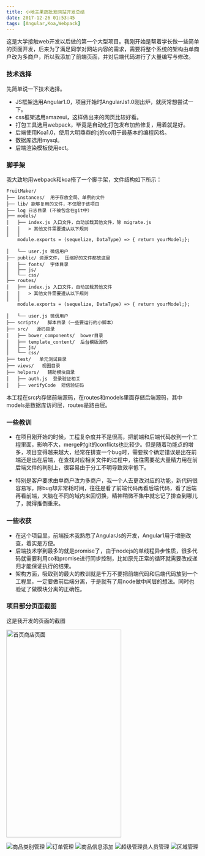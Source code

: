 ```yaml
---
title: 小地主果蔬批发网站开发总结
date: 2017-12-26 01:53:45
tags: [Angular,Koa,Webpack]
---
```

这是大学接触web开发以后做的第一个大型项目。我刚开始是帮着学长做一些简单的页面开发，后来为了满足同学对网站内容的需求，需要将整个系统的架构由单商户改为多商户，所以我添加了前端页面，并对后端代码进行了大量编写与修改。

### 技术选择
先简单说一下技术选择。
- JS框架选用Angular1.0，项目开始时AngularJs1.0刚出炉，就灰常想尝试一下。
- css框架选用amazeui，这样做出来的网页比较好看。
- 打包工具选用webpack，毕竟是自动化打包发布加热修复，用着就是好。
- 后端使用Koa1.0，使用大明鼎鼎的tj的co用于最基本的编程风格。
- 数据库选用mysql。
- 后端渲染模板使用ect。

### 脚手架
我大致地用webpack和koa搭了一个脚手架，文件结构如下所示：
````
FruitMaker/
├── instances/  用于存放全局、单例的文件
├── lib/ 能够复用的文件，不仅限于该项目
├── log 日志目录 (不被包含在git中）
├── models/
│   ├── index.js 入口文件，自动加载其他文件，除 migrate.js
│   │   > 其他文件需要遵从以下规则
│   │
    module.exports = (sequelize, DataType) => { return yourModel;};

│   └── user.js 微信用户
├── public/ 资源文件， 压缩好的文件都放这里
│   ├── fonts/  字体目录
│   ├── js/
│   └── css/
├── routes/
│   ├── index.js 入口文件，自动加载其他文件
│   │   > 其他文件需要遵从以下规则
│   │
    module.exports = (sequelize, DataType) => { return yourModel;};

│   └── user.js 微信用户
├── scripts/   脚本目录（一些要运行的小脚本）
├── src/   源码目录
│   ├── bower_components/  bower目录
│   ├── template_content/  后台模版源码
│   ├── js/
│   └── css/
├── test/   单元测试目录
├── views/   视图目录
├── helpers/   辅助模块目录
│   ├── auth.js  登录验证相关
│   ├── verifyCode  短信验证码
````

本工程在src内存储前端源码，在routes和models里面存储后端源码，其中models是数据库访问层，routes是路由层。

### 一些教训
- 在项目刚开始的时候，工程复杂度并不是很高，把前端和后端代码放到一个工程里面，影响不大，merge时git的conflicts也比较少。但是随着功能点的增多，项目变得越来越大，经常在排查一个bug时，需要挨个确定错误是出在前端还是出在后端，在查找对应相关文件的过程中，往往需要花大量精力用在前后端文件的判别上，很容易由于分工不明导致效率低下。

- 特别是客户要求由单商户改为多商户，我一个人去更改对应的功能，新代码很容易写，除bug却非常耗时间，往往是看了前端代码再看后端代码，看了后端再看前端，大脑在不同的域内来回切换，精神稍微不集中就忘记了排查到哪儿了，就得推倒重来。

### 一些收获
- 在这个项目里，前端技术我熟悉了AngularJs的开发，Angular1用于增删改查，着实是方便。
- 后端技术学到最多的就是promise了，由于nodejs的单线程异步性质，很多代码就需要利用co和promise进行同步控制，比如原先正常的循环就需要改成递归才能保证执行的结果。
- 架构方面，吸取到的最大的教训就是千万不要把前端代码和后端代码放到一个工程里，一定要做前后端分离，于是就有了用node做中间层的想法。同时也验证了做模块分离的正确性。

### 项目部分页面截图
这是我开发的页面的截图

<img src="/images/xiaodizhu/1.png" alt="首页商店页面" width="300px" height="543px">

![商品类别管理](/images/xiaodizhu/2.png)
![订单管理](/images/xiaodizhu/3.png)
![商品信息添加](/images/xiaodizhu/4.png)
![超级管理员人员管理](/images/xiaodizhu/5.png)
![区域管理](/images/xiaodizhu/6.png)
